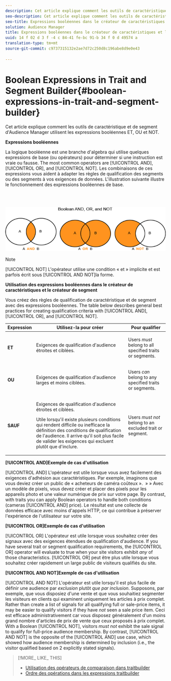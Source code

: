 ```yaml
---
description: Cet article explique comment les outils de caractéristique et de segment d'Audience Manager utilisent les expressions booléennes ET, OU et NOT.
seo-description: Cet article explique comment les outils de caractéristique et de segment d'Audience Manager utilisent les expressions booléennes ET, OU et NOT.
seo-title: Expressions booléennes dans le créateur de caractéristiques et le créateur de segment
solution: Audience Manager
title: Expressions booléennes dans le créateur de caractéristiques et le créateur de segment
uuid: 14 f 02 d 3 f -4 c 84-41 fe-bc 91-b 34 f 0 d 49574 a
translation-type: tm+mt
source-git-commit: c9737315132e2ae7d72c250d8c196abe8d9e0e43

---
```



# Boolean Expressions in Trait and Segment Builder{#boolean-expressions-in-trait-and-segment-builder}

Cet article explique comment les outils de caractéristique et de segment d'Audience Manager utilisent les expressions booléennes ET, OU et NOT.

<!-- 

c_tb_boolean.xml

 -->

**Expressions booléennes**

La logique booléenne est une branche d'algebra qui utilise quelques expressions de base (ou opérateurs) pour déterminer si une instruction est vraie ou fausse. The most common operators are [!UICONTROL AND], [!UICONTROL OR], and [!UICONTROL NOT]. Les combinaisons de ces expressions vous aident à adapter les règles de qualification des segments ou des segments à vos exigences de données. L'illustration suivante illustre le fonctionnement des expressions booléennes de base.

<br> 

![](assets/BooleanOverview_small.png)

>[!NOTE]
>
>[!UICONTROL NOT] L'opérateur utilise une condition « et » implicite et est parfois écrit sous [!UICONTROL AND NOT]la forme.

**Utilisation des expressions booléennes dans le créateur de caractéristiques et le créateur de segment**

Vous créez des règles de qualification de caractéristique et de segment avec des expressions booléennes. The table below describes general best practices for creating qualification criteria with [!UICONTROL AND], [!UICONTROL OR], and [!UICONTROL NOT].

<table id="table_C762872C98F54C4A86A2F1C840A86657"> 
 <thead> 
  <tr> 
   <th colname="col1" class="entry"> Expression </th> 
   <th colname="col2" class="entry"> Utilisez-la pour créer </th> 
   <th colname="col3" class="entry"> Pour qualifier </th> 
  </tr>
 </thead>
 <tbody> 
  <tr> 
   <td colname="col1"> <p><b><span class="wintitle"> ET</span></b> </p> </td> 
   <td colname="col2"> <p>Exigences de qualification d'audience étroites et ciblées. </p> </td> 
   <td colname="col3"> <p>Users <i>must</i> belong to all specified traits or segments. </p> </td> 
  </tr> 
  <tr> 
   <td colname="col1"> <p><b><span class="wintitle"> OU</span></b> </p> </td> 
   <td colname="col2"> <p>Exigences de qualification d'audience larges et moins ciblées. </p> </td> 
   <td colname="col3"> <p>Users <i>can</i> belong to any specified traits or segments. </p> </td> 
  </tr> 
  <tr> 
   <td colname="col1"> <p><b><span class="wintitle"> SAUF</span></b> </p> </td> 
   <td colname="col2"> <p>Exigences de qualification d'audience étroites et ciblées. </p> <p>Utile lorsqu'il existe plusieurs conditions qui rendent difficile ou inefficace la définition des conditions de qualification de l'audience. Il arrive qu'il soit plus facile de valider les exigences qui excluent plutôt que d'inclure. </p> </td> 
   <td colname="col3"> <p>Users <i>must not</i> belong to an excluded trait or segment. </p> </td> 
  </tr> 
 </tbody> 
</table>

**[!UICONTROL AND]Exemple de cas d'utilisation**

[!UICONTROL AND] L'opérateur est utile lorsque vous avez facilement des exigences d'adhésion aux caractéristiques. Par exemple, imaginons que vous deviez créer un public de « acheteurs de caméra coûteux ».  » » Avec un modèle de pixels, vous devez créer et placer des pixels pour les appareils photo et une valeur numérique de prix sur votre page. By contrast, with traits you can apply Boolean operators to handle both conditions (cameras [!UICONTROL AND] price). Le résultat est une collecte de données efficace avec moins d'appels HTTP, ce qui contribue à préserver l'expérience de l'utilisateur sur votre site.

**[!UICONTROL OR]Exemple de cas d'utilisation**

[!UICONTROL OR] L'opérateur est utile lorsque vous souhaitez créer des signaux avec des exigences étendues de qualification d'audience. If you have several trait or segment qualification requirements, the [!UICONTROL OR] operator will evaluate to true when your site visitors exhibit *any* of those characteristics. [!UICONTROL OR] peut être plus utile lorsque vous souhaitez créer rapidement un large public de visiteurs qualifiés du site.

**[!UICONTROL AND NOT]Exemple de cas d'utilisation**

[!UICONTROL AND NOT] L'opérateur est utile lorsqu'il est plus facile de définir une audience par *exclusion* plutôt *que par inclusion*. Supposons, par exemple, que vous disposiez d'une vente et que vous souhaitiez segmenter les visiteurs en clients qui examinent uniquement les articles à prix complet. Rather than create a list of signals for all qualifying full or sale-price items, it may be easier to qualify visitors if they have *not* seen a sale price item. Ceci est efficace administrativement car vous disposez généralement d'un moins grand nombre d'articles de prix de vente que ceux proposés à prix complet. With a Boolean [!UICONTROL NOT], visitors *must not* exhibit the sale signal to qualify for full-price audience membership. By contrast, [!UICONTROL AND NOT] is the opposite of the [!UICONTROL AND] use case, which showed how audience membership is determined by inclusion (i.e., the visitor qualified based on 2 explicitly stated signals).

>[!MORE_ LIKE_ THIS]
>
>* [Utilisation des opérateurs de comparaison dans traitbuilder](../features/traits/trait-comparison-operators.md)
>* [Ordre des opérations dans les expressions traitbuilder](../features/traits/trait-operator-precedence.md)

